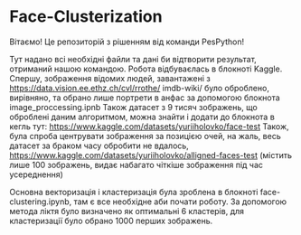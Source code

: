 # Face-Clusterization
Вітаємо! Це репозиторій з рішенням від команди PesPython! 

Тут надано всі необхідні файли та дані би відтворити результат, отриманий нашою командою. 
Робота відбуваєлась в блокноті Kaggle. 
Спершу, зображення відомих людей, завантажені з https://data.vision.ee.ethz.ch/cvl/rrothe/
imdb-wiki/ було оброблено, вирівняно, та обрано лише портрети в анфас за допомогою блокнота image_proccessing.ipnb
Також датасет з 9 тисяч зображень, що оброблені даним алгоритмом, можна знайти і додати до блокнота в кегль тут: https://www.kaggle.com/datasets/yuriiholovko/face-test
Також, була спроба центрувати зображення за позицією очей, на жаль, весь датасет за браком часу обробити не вдалось, https://www.kaggle.com/datasets/yuriiholovko/alligned-faces-test (містить лише 100 зображень, видає набагато чіткіше зображення під час усереднення)

Основна векторизація і кластеризація була зроблена в блокноті face-clustering.ipynb, там є все необхідне аби почати роботу. За допомогою метода ліктя було визначено як оптимальні 6 кластерів, для кластеризації було обрано 1000 перших зображень. 
